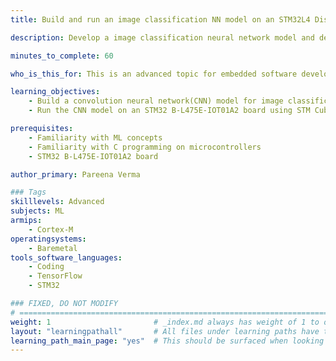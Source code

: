 ```yaml
---
title: Build and run an image classification NN model on an STM32L4 Discovery board

description: Develop a image classification neural network model and deploy it on an STM32 B-L475E-IOT01A2 board.

minutes_to_complete: 60

who_is_this_for: This is an advanced topic for embedded software developers interested in building neural network models for microcontrollers.

learning_objectives: 
    - Build a convolution neural network(CNN) model for image classification.
    - Run the CNN model on an STM32 B-L475E-IOT01A2 board using STM Cube AI

prerequisites:
    - Familiarity with ML concepts
    - Familiarity with C programming on microcontrollers
    - STM32 B-L475E-IOT01A2 board

author_primary: Pareena Verma

### Tags
skilllevels: Advanced
subjects: ML
armips:
    - Cortex-M
operatingsystems:
    - Baremetal
tools_software_languages:
    - Coding
    - TensorFlow
    - STM32

### FIXED, DO NOT MODIFY
# ================================================================================
weight: 1                       # _index.md always has weight of 1 to order correctly
layout: "learningpathall"       # All files under learning paths have this same wrapper
learning_path_main_page: "yes"  # This should be surfaced when looking for related content. Only set for _index.md of learning path content.
---
```

